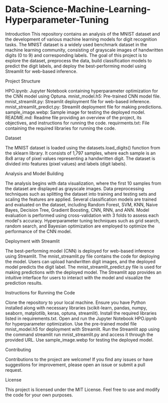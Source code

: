 ﻿# Data-Science-Machine-Learning-Hyperparameter-Tuning
 Introduction
This repository contains an analysis of the MNIST dataset and the development of various machine learning models for digit recognition tasks. The MNIST dataset is a widely used benchmark dataset in the machine learning community, consisting of grayscale images of handwritten digits (0 to 9) and corresponding labels. The goal of this project is to explore the dataset, preprocess the data, build classification models to predict the digit labels, and deploy the best-performing model using Streamlit for web-based inference.


Project Structure

HPO.ipynb: Jupyter Notebook containing hyperparameter optimization for the CNN model using Optuna.
mnist_model.h5: Pre-trained CNN model file.
mnist_streamlit.py: Streamlit deployment file for web-based inference.
mnist_streamlit_predict.py: Streamlit deployment file for making predictions.
sample_image.webp: Sample image for testing the deployed model.
README.md: Readme file providing an overview of the project, its objectives, and instructions for running the code.
requirments.txt: File containing the required libraries for running the code.


Dataset

The MNIST dataset is loaded using the datasets.load_digits() function from the sklearn library.
It consists of 1,797 samples, where each sample is an 8x8 array of pixel values representing a handwritten digit.
The dataset is divided into features (pixel values) and labels (digit labels).


Analysis and Model Building

The analysis begins with data visualization, where the first 10 samples from the dataset are displayed as grayscale images.
Data preprocessing techniques such as splitting the dataset into training and testing sets and scaling the features are applied.
Several classification models are trained and evaluated on the dataset, including Random Forest, SVM, KNN, Naive Bayes, Decision Tree, Gradient Boosting, CNN, RNN, and ANN.
Model evaluation is performed using cross-validation with 3 folds to assess each model's accuracy.
Hyperparameter tuning techniques such as grid search, random search, and Bayesian optimization are employed to optimize the performance of the CNN model.


Deployment with Streamlit

The best-performing model (CNN) is deployed for web-based inference using Streamlit.
The mnist_streamlit.py file contains the code for deploying the model.
Users can upload handwritten digit images, and the deployed model predicts the digit label.
The mnist_streamlit_predict.py file is used for making predictions with the deployed model.
The Streamlit app provides an intuitive interface for users to interact with the model and visualize the prediction results.


Instructions for Running the Code

Clone the repository to your local machine.
Ensure you have Python installed along with necessary libraries (scikit-learn, pandas, numpy, seaborn, matplotlib, keras, optuna, streamlit).
Install the required libraries listed in requirements.txt.
Open and run the Jupyter Notebook HPO.ipynb for hyperparameter optimization.
Use the pre-trained model file mnist_model.h5 for deployment with Streamlit.
Run the Streamlit app using the command streamlit run mnist_streamlit.py and access it through the provided URL.
Use sample_image.webp for testing the deployed model.


Contributing

Contributions to the project are welcome! If you find any issues or have suggestions for improvement, please open an issue or submit a pull request.


License

This project is licensed under the MIT License. Feel free to use and modify the code for your own purposes.
